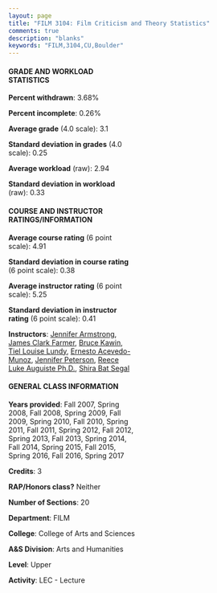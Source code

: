 ```yaml
---
layout: page
title: "FILM 3104: Film Criticism and Theory Statistics"
comments: true
description: "blanks"
keywords: "FILM,3104,CU,Boulder"
---
```

<head>
<script src="https://ajax.googleapis.com/ajax/libs/jquery/2.1.3/jquery.min.js"></script>
<script src="https://dl.dropboxusercontent.com/s/pc42nxpaw1ea4o9/highcharts.js?dl=0"></script>
<!-- <script src="../assets/js/highcharts.js"></script> -->
<style type="text/css">@font-face {
	font-family: "Bebas Neue";
	src: url(https://www.filehosting.org/file/details/544349/BebasNeue Regular.otf) format("opentype");
	}
	h1.Bebas { 
		font-family: "Bebas Neue", Verdana, Tahoma;
	}
</style>
</head>
<body>
	<div id="container" style="float: right; width: 45%; height: 88%; margin-left: 2.5%; margin-right: 2.5%;"></div>
	<script language="JavaScript">
		$(document).ready(function() {
		var chart = {type: 'column'};
		var title = {text: 'Grade Distribution'};
		var xAxis = {categories: ['A','B','C','D','F'],crosshair: true};
		var yAxis = {min: 0,title: {text: 'Percentage'}};
		var tooltip = {headerFormat: '<center><b><span style="font-size:20px">{point.key}</span></b></center>',
		               pointFormat: '<td style="padding:0"><b>{point.y:.1f}%</b></td>',
		               footerFormat: '</table>',shared: true,useHTML: true};
		var plotOptions = {column: {pointPadding: 0.0,borderWidth: 0}};  
		var credits = {enabled: false};var series= [{name: 'Percent',data: [38.62,43.86,12.42,1.34,3.63,]}];
		var json = {};
		json.chart = chart;
		json.title = title;
		json.tooltip = tooltip;
		json.xAxis = xAxis;
		json.yAxis = yAxis;  
		json.series = series;
		json.plotOptions = plotOptions;  
		json.credits = credits;
		$('#container').highcharts(json);
	});
	</script>
</body>
			   
#### GRADE AND WORKLOAD STATISTICS

**Percent withdrawn**: 3.68%

**Percent incomplete**: 0.26%

**Average grade** (4.0 scale): 3.1

**Standard deviation in grades** (4.0 scale): 0.25

**Average workload** (raw): 2.94

**Standard deviation in workload** (raw): 0.33

#### COURSE AND INSTRUCTOR RATINGS/INFORMATION

**Average course rating** (6 point scale): 4.91

**Standard deviation in course rating** (6 point scale): 0.38

**Average instructor rating** (6 point scale): 5.25

**Standard deviation in instructor rating** (6 point scale): 0.41

**Instructors**: <a href='../../instructors/Jennifer_Armstrong'>Jennifer Armstrong</a>, <a href='../../instructors/James_Clark_Farmer'>James Clark Farmer</a>, <a href='../../instructors/Bruce_Kawin'>Bruce Kawin</a>, <a href='../../instructors/Tiel_Louise_Lundy'>Tiel Louise Lundy</a>, <a href='../../instructors/Ernesto_Acevedo-_Munoz'>Ernesto Acevedo- Munoz</a>, <a href='../../instructors/Jennifer_Peterson'>Jennifer Peterson</a>, <a href='../../instructors/Reece_Luke_Auguiste_Ph.D.'>Reece Luke Auguiste Ph.D.</a>, <a href='../../instructors/Shira_Bat_Segal'>Shira Bat Segal</a>

#### GENERAL CLASS INFORMATION

**Years provided**: Fall 2007, Spring 2008, Fall 2008, Spring 2009, Fall 2009, Spring 2010, Fall 2010, Spring 2011, Fall 2011, Spring 2012, Fall 2012, Spring 2013, Fall 2013, Spring 2014, Fall 2014, Spring 2015, Fall 2015, Spring 2016, Fall 2016, Spring 2017

**Credits**: 3

**RAP/Honors class?** Neither

**Number of Sections**: 20

**Department**: FILM

**College**: College of Arts and Sciences

**A&S Division**: Arts and Humanities

**Level**: Upper

**Activity**: LEC - Lecture
